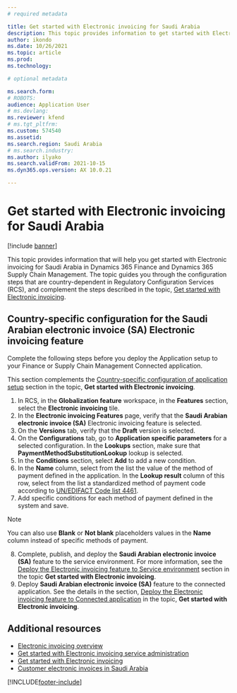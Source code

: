 ```yaml
---
# required metadata

title: Get started with Electronic invoicing for Saudi Arabia
description: This topic provides information to get started with Electronic invoicing for Saudi Arabia.
author: ikondo
ms.date: 10/26/2021
ms.topic: article
ms.prod: 
ms.technology: 

# optional metadata

ms.search.form: 
# ROBOTS: 
audience: Application User
# ms.devlang: 
ms.reviewer: kfend
# ms.tgt_pltfrm: 
ms.custom: 574540
ms.assetid: 
ms.search.region: Saudi Arabia
# ms.search.industry: 
ms.author: ilyako
ms.search.validFrom: 2021-10-15
ms.dyn365.ops.version: AX 10.0.21

---
```


# Get started with Electronic invoicing for Saudi Arabia

[!include [banner](../includes/banner.md)]

This topic provides information that will help you get started with Electronic invoicing for Saudi Arabia in Dynamics 365 Finance and Dynamics 365 Supply Chain Management. The topic guides you through the configuration steps that are country-dependent in Regulatory Configuration Services (RCS), and complement the steps described in the topic, [Get started with Electronic invoicing](e-invoicing-get-started.md).

## Country-specific configuration for the Saudi Arabian electronic invoice (SA) Electronic invoicing feature

Complete the following steps before you deploy the Application setup to your Finance or Supply Chain Management Connected application.

This section complements the [Country-specific configuration of application setup](e-invoicing-get-started.md#country-specific-configuration-of-application-setup) section in the topic, **Get started with Electronic invoicing**.

1. In RCS, in the **Globalization feature** workspace, in the **Features** section, select the **Electronic invoicing** tile.
2. In the **Electronic invoicing Features** page, verify that the **Saudi Arabian electronic invoice (SA)** Electronic invoicing feature is selected.
3. On the **Versions** tab, verify that the **Draft** version is selected.
4. On the **Configurations** tab, go to **Application specific parameters** for a selected configuration. In the **Lookups** section, make sure that **PaymentMethodSubstitutionLookup** lookup is selected.
5. In the **Conditions** section, select **Add** to add a new condition.
6. In the **Name** column, select from the list the value of the method of payment defined in the application. In the **Lookup result** column of this row, select from the list a standardized method of payment code according to [UN/EDIFACT Code list 4461](https://unece.org/fileadmin/DAM/trade/untdid/d16b/tred/tred4461.htm).
7. Add specific conditions for each method of payment defined in the system and save. 

  > [!NOTE]
  > You can also use **Blank** or **Not blank** placeholders values in the **Name** column instead of specific methods of payment.

8. Complete, publish, and deploy the **Saudi Arabian electronic invoice (SA)** feature to the service environment. For more information, see the [Deploy the Electronic invoicing feature to Service environment](e-invoicing-get-started.md#deploy-the-electronic-invoicing-feature-to-service-environment) section in the topic **Get started with Electronic invoicing**.
9. Deploy **Saudi Arabian electronic invoice (SA)** feature to the connected application. See the details in the section, [Deploy the Electronic invoicing feature to Connected application](e-invoicing-get-started.md#deploy-the-electronic-invoicing-feature-to-connected-application) in the topic, **Get started with Electronic invoicing**.

## Additional resources

- [Electronic invoicing overview](e-invoicing-service-overview.md)
- [Get started with Electronic invoicing service administration](e-invoicing-get-started-service-administration.md)
- [Get started with Electronic invoicing](e-invoicing-get-started.md)
- [Customer electronic invoices in Saudi Arabia](emea-sau-e-invoices.md)


[!INCLUDE[footer-include](../../includes/footer-banner.md)]

